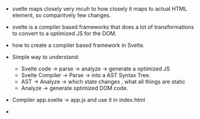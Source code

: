 - svelte maps closely very mcuh to how closely it maps to actual HTML element, so comparitvely few changes.
- svelte is a compiler based frameworks that does a lot of transformations to convert to a optimized JS for the DOM.
- how to create a compiler based framework in Svelte.
  
- Simple way to understand:
  - Svelte code -> parse -> analyze -> generate a optimized JS 
  - Svelte Compiler -> Parse -> into a AST Syntax Tree.
  - AST -> Analyze -> which state changes , what all things are static 
  - Analyze -> generate optimized DOM code.
  
- Compiler app.svelte -> app.js and use it in index.html 

- 